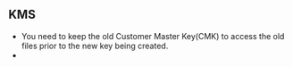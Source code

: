 ## KMS
- You need to keep the old Customer Master Key(CMK) to access the old files prior to the new key being created.
- 
